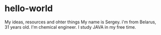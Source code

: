 # hello-world
My ideas, resources and ohter things
My name is Sergey. i'm from Belarus, 31 years old. I'm chemical engineer. I study JAVA in my free time.

